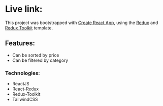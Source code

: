 # Live link: 

This project was bootstrapped with [Create React App](https://github.com/facebook/create-react-app), using the [Redux](https://redux.js.org/) and [Redux Toolkit](https://redux-toolkit.js.org/) template.

##  Features:
* Can be sorted by price
* Can be filtered by category


### Technologies:
* ReactJS
* React-Redux
* Redux-Toolkit
* TailwindCSS

